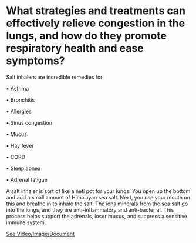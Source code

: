 # What strategies and treatments can effectively relieve congestion in the lungs, and how do they promote respiratory health and ease symptoms?

Salt inhalers are incredible remedies for:

• Asthma

• Bronchitis

• Allergies

• Sinus congestion

• Mucus

• Hay fever

• COPD

• Sleep apnea

• Adrenal fatigue

A salt inhaler is sort of like a neti pot for your lungs. You open up the bottom and add a small amount of Himalayan sea salt. Next, you use your mouth on this and breathe in to inhale the salt. The ions minerals from the sea salt go into the lungs, and they are anti-inflammatory and anti-bacterial. This process helps support the adrenals, loser mucus, and suppress a sensitive immune system.

 [See Video/Image/Document](https://hls-player.drberg.com/asset?path=migrated-assets/use-salt-inhaler-to-reduce-congestion-in-lungs-drberg)